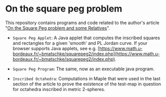 # On the square peg problem

This repository contains programs and code related to the author's article "[On the Square Peg problem and some Relatives](https://arxiv.org/abs/1001.0186)".

- `Square Peg Applet`:
  A Java applet that computes the inscribed squares and rectangles for a given 'smooth' and PL Jordan curve.
  If your browser supports Java applets, see e.g. [https://www.math.u-bordeaux.fr/~bmatschke/squarepeg2/index.php](https://www.math.u-bordeaux.fr/~bmatschke/squarepeg2/index.php).

- `Square Peg Program`:
  The same, now as an executable java program. 

- `Inscribed Octahedra`:
  Computations in Maple that were used in the last section of the article to prove the existence of the test-map in question for octahedra inscribed in metric 2-spheres.
  
